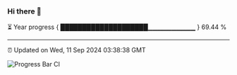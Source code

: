 ### Hi there 👋

⏳ Year progress { ████████████████████▁▁▁▁▁▁▁▁▁▁ } 69.44 %

---

⏰ Updated on Wed, 11 Sep 2024 03:38:38 GMT

![Progress Bar CI](https://github.com/IshwaranRudhara/GIT-ACTION/workflows/Progress%20Bar%20CI/badge.svg)
